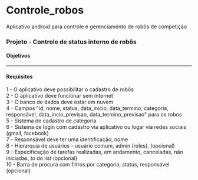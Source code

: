 # Controle_robos
Aplicativo android para controle e gerenciamento de robôs de competição

<h3>Projeto - Controle de status interno de robôs</h3>

<h4>Objetivos</h4>

---

<h4>Requisitos</h4>

1 - O aplicativo deve possibilitar o cadastro de robôs<br>
2 - O aplicativo deve funcionar sem internet<br>
3 - O banco de dados deve estar em nuvem<br>
4 - Campos "id, nome, status, data_inicio, data_termino, categoria, responsável, data_incio_previsao, data_termino_previsao" para os robos<br>
5 - Sistema de cadastro de categoria<br>
6 - Sistema de login com cadastro via aplicativo ou logar via redes sociais (gmail, facebook)<br>
7 - Responsável deve ter uma identificação, nome<br>
8 - Hierarquia de usuários - usuário comum, admin (roles), (opcional)<br>
9 - Especifícação de tarefas realizadas, em andamento, canceladas, não iniciadas, to do list (opcional)<br>
10 - Barra de procura com filtros por categoria, status, responsável (opcional)<br>
